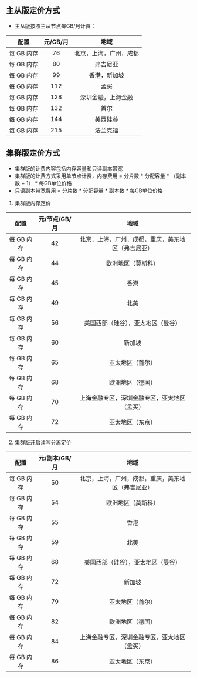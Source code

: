 ## 主从版定价方式

- 主从版按照主从节点每GB/月计费：

|配置|元/GB/月|地域|
|:--:|:--:|:--:|
|每 GB 内存|76|北京，上海，广州，成都|
|每 GB 内存|80|弗吉尼亚|
|每 GB 内存|99|香港，新加坡|
|每 GB 内存|112|孟买|
|每 GB 内存|128|深圳金融，上海金融|
|每 GB 内存|132|首尔|
|每 GB 内存|144|美西硅谷|
|每 GB 内存|215|法兰克福|

## 集群版定价方式

- 集群版的计费内容包括内存容量和只读副本带宽
- 集群版的计费方式采用单节点计费，内存费用 = 分片数 * 分配容量 * （副本数 + 1） * 每GB单位价格
- 只读副本带宽费用 = 分片数 * 分配容量 * 副本数 * 每GB单位价格

1. 集群版内存定价
 
|配置|元/节点/GB/月|地域|
|:--:|:--:|:--:|
|每 GB 内存|42|北京，上海，广州，成都，重庆，美东地区（弗吉尼亚）|
|每 GB 内存|44|欧洲地区（莫斯科）|
|每 GB 内存|45|香港|
|每 GB 内存|49|北美|
|每 GB 内存|56|美国西部（硅谷），亚太地区（曼谷）|
|每 GB 内存|60|新加坡|
|每 GB 内存|65|亚太地区（首尔）|
|每 GB 内存|68|欧洲地区（德国）|
|每 GB 内存|70|上海金融专区，深圳金融专区，亚太地区（孟买）|
|每 GB 内存|72|亚太地区（东京）|

2. 集群版开启读写分离定价

|配置|元/副本/GB/月|地域|
|:--:|:--:|:--:|
|每 GB 内存|50|北京，上海，广州，成都，重庆，美东地区（弗吉尼亚）|
|每 GB 内存|54|欧洲地区（莫斯科）|
|每 GB 内存|55|香港|
|每 GB 内存|59|北美|
|每 GB 内存|68|美国西部（硅谷），亚太地区（曼谷）|
|每 GB 内存|72|新加坡|
|每 GB 内存|79|亚太地区（首尔）|
|每 GB 内存|82|欧洲地区（德国）|
|每 GB 内存|84|上海金融专区，深圳金融专区，亚太地区（孟买）|
|每 GB 内存|86|亚太地区（东京）|


